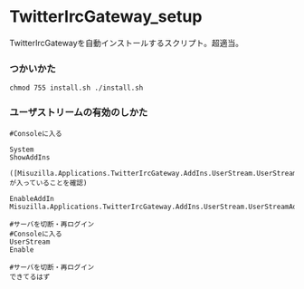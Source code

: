 TwitterIrcGateway_setup
=======================

TwitterIrcGatewayを自動インストールするスクリプト。超適当。

### つかいかた
``
chmod 755 install.sh
./install.sh
``

### ユーザストリームの有効のしかた
```
#Consoleに入る

System
ShowAddIns

([Misuzilla.Applications.TwitterIrcGateway.AddIns.UserStream.UserStreamAddIn]が入っていることを確認)

EnableAddIn Misuzilla.Applications.TwitterIrcGateway.AddIns.UserStream.UserStreamAddIn

#サーバを切断・再ログイン
#Consoleに入る
UserStream
Enable

#サーバを切断・再ログイン
できてるはず

```
